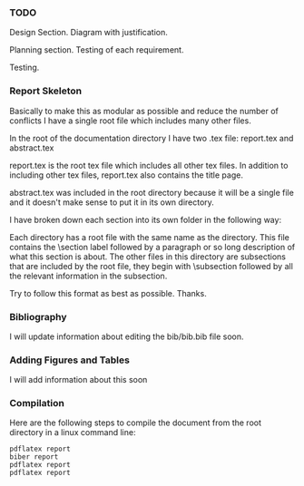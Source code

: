 ### TODO ###

Design Section. Diagram with justification.

Planning section. Testing of each requirement.

Testing.

### Report Skeleton ###

Basically to make this as modular as possible and reduce the number of
conflicts I have a single root file which includes many other files.

In the root of the documentation directory I have two .tex file:
report.tex and abstract.tex

report.tex is the root tex file which includes all other tex files. 
In addition to including other tex files, report.tex also contains the
title page.

abstract.tex was included in the root directory because it will be a 
single file and it doesn't make sense to put it in its own directory.

I have broken down each section into its own folder in the following 
way:

Each directory has a root file with the same name as the directory. This
file contains the \section label followed by a paragraph or so long 
description of what this section is about. The other files in this 
directory are subsections that are included by the root file, they begin
with \subsection followed by all the relevant information in the 
subsection.

Try to follow this format as best as possible. Thanks.

### Bibliography ###
I will update information about editing the bib/bib.bib file soon.


### Adding Figures and Tables ###

I will add information about this soon

### Compilation ###
Here are the following steps to compile the document from the root 
directory in a linux command line:

```
pdflatex report 
biber report
pdflatex report
pdflatex report
```
